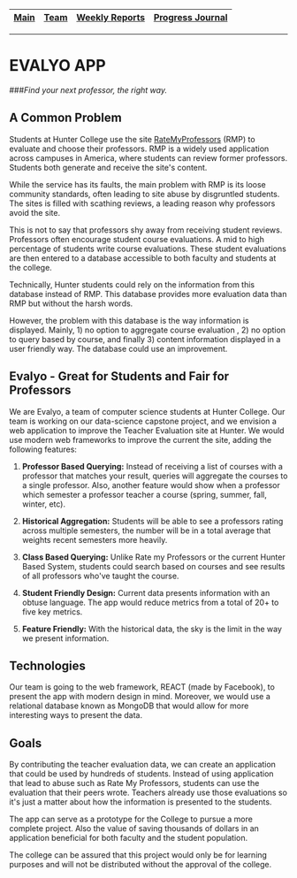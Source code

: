 [Main](#) | [Team](../master/blurbs/team.md) | [Weekly Reports](../master/weekly_reports/) | [Progress Journal](../master/progress/)
------- | ------- | ------- | -------
---
# EVALYO APP

###*Find your next professor, the right way.*

## A Common Problem

Students at Hunter College use the site [RateMyProfessors](RateMyProfessors.com) (RMP) to evaluate and choose their professors. RMP is a widely used application across campuses in America, where students can review former professors. Students both generate and receive the site's content.

While the service has its faults, the main problem with RMP is its loose community standards, often leading to site abuse by disgruntled students. The sites is filled with scathing reviews, a leading reason why professors avoid the site.

This is not to say that professors shy away from receiving student reviews. Professors often encourage student course evaluations. A mid to high percentage of students write course evaluations. These student evaluations are then entered to a database accessible to both faculty and students at the college.

Technically, Hunter students could rely on the information from this database instead of RMP. This database provides more evaluation data than RMP but without the harsh words.

However, the problem with this database is the way information is displayed. Mainly, 1) no option to aggregate course evaluation , 2) no option to query based by course, and finally 3) content information displayed in a user friendly way. The database could use an improvement.

## Evalyo - Great for Students and Fair for Professors

We are Evalyo, a team of computer science students at Hunter College. Our team is working on our data-science capstone project, and we envision a web application to improve the Teacher Evaluation site at Hunter. We would use modern web frameworks to improve the current the site, adding the following features:

1. **Professor Based Querying:** Instead of receiving a list of courses with a professor that matches your result, queries will aggregate the courses to a single professor. Also, another feature would show when a professor which semester a professor teacher a course (spring, summer, fall, winter, etc).

2. **Historical Aggregation:** Students will be able to see a professors rating across multiple semesters, the number will be in a total average that weights recent semesters more heavily.

3. **Class Based Querying:** Unlike Rate my Professors or the current Hunter Based System, students could search based on courses and see results of all professors who've taught the course.

4. **Student Friendly Design:** Current data presents information with an obtuse language. The app would reduce metrics from a total of 20+ to five key metrics.

5. **Feature Friendly:** With the historical data, the sky is the limit in the way we present information.

## Technologies

Our team is going to the web framework, REACT (made by Facebook), to present the app with modern design in mind. Moreover, we would use a relational database known as MongoDB that would allow for more interesting ways to present the data.

## Goals

By contributing the teacher evaluation data, we can create an application that could be used by hundreds of students. Instead of using application that lead to abuse such as Rate My Professors, students can use the evaluation that their peers wrote. Teachers already use those evaluations so it's just a matter about how the information is presented to the students.

The app can serve as a prototype for the College to pursue a more complete project. Also the value of saving thousands of dollars in an application beneficial for both faculty and the student population.

The college can be assured that this project would only be for learning purposes and will not be distributed without the approval of the college.

